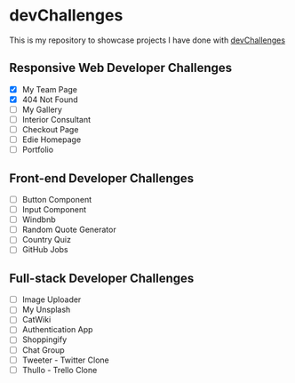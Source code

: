 # devChallenges

This is my repository to showcase projects I have done with [devChallenges](https://devchallenges.io/)

## Responsive Web Developer Challenges
- [x] My Team Page
- [x] 404 Not Found
- [ ] My Gallery
- [ ] Interior Consultant
- [ ] Checkout Page
- [ ] Edie Homepage
- [ ] Portfolio

## Front-end Developer Challenges
- [ ] Button Component
- [ ] Input Component
- [ ] Windbnb
- [ ] Random Quote Generator
- [ ] Country Quiz
- [ ] GitHub Jobs

## Full-stack Developer Challenges
- [ ] Image Uploader
- [ ] My Unsplash
- [ ] CatWiki
- [ ] Authentication App
- [ ] Shoppingify
- [ ] Chat Group
- [ ] Tweeter - Twitter Clone
- [ ] Thullo - Trello Clone
